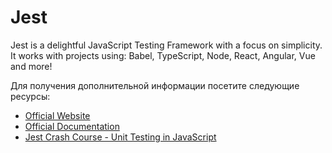 # Jest

Jest is a delightful JavaScript Testing Framework with a focus on simplicity.
It works with projects using: Babel, TypeScript, Node, React, Angular, Vue and more!

Для получения дополнительной информации посетите следующие ресурсы:

- [Official Website](https://jestjs.io/)
- [Official Documentation](https://jestjs.io/docs/getting-started)
- [Jest Crash Course - Unit Testing in JavaScript](https://www.youtube.com/watch?v=7r4xVDI2vho)
